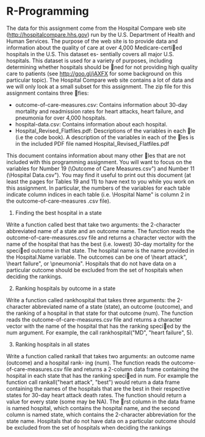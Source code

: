 R-Programming
=============
The data for this assignment come from the Hospital Compare web site (http://hospitalcompare.hhs.gov) 
run by the U.S. Department of Health and Human Services. The purpose of the web site is to provide data and
information about the quality of care at over 4,000 Medicare-certied hospitals in the U.S. This dataset es-
sentially covers all major U.S. hospitals. This dataset is used for a variety of purposes, including determining
whether hospitals should be ned for not providing high quality care to patients (see http://goo.gl/jAXFX 
for some background on this particular topic).
The Hospital Compare web site contains a lot of data and we will only look at a small subset for this
assignment. The zip file for this assignment contains three fies:

* outcome-of-care-measures.csv: Contains information about 30-day mortality and readmission rates
for heart attacks, heart failure, and pneumonia for over 4,000 hospitals.
* hospital-data.csv: Contains information about each hospital.
* Hospital_Revised_Flatfiles.pdf: Descriptions of the variables in each le (i.e the code book).
A description of the variables in each of the les is in the included PDF file named
Hospital_Revised_Flatfiles.pdf

This document contains information about many other les that are not included with this programming
assignment. You will want to focus on the variables for Number 19 (\Outcome of Care Measures.csv") and
Number 11 (\Hospital
Data.csv"). You may find it useful to print out this document (at least the pages for
Tables 19 and 11) to have next to you while you work on this assignment. In particular, the numbers of
the variables for each table indicate column indices in each table (i.e. \Hospital Name" is column 2 in the
outcome-of-care-measures
.csv file).

1. Finding the best hospital in a state

Write a function called best that take two arguments: the 2-character abbreviated name of a state and an
outcome name. The function reads the outcome-of-care-measures.csv file and returns a character vector
with the name of the hospital that has the best (i.e. lowest) 30-day mortality for the specied outcome
in that state. The hospital name is the name provided in the Hospital.Name variable. The outcomes can
be one of \heart attack", \heart failure", or \pneumonia". Hospitals that do not have data on a particular
outcome should be excluded from the set of hospitals when deciding the rankings.

2. Ranking hospitals by outcome in a state

Write a function called rankhospital that takes three arguments: the 2-character abbreviated name of a
state (state), an outcome (outcome), and the ranking of a hospital in that state for that outcome (num).
The function reads the outcome-of-care-measures.csv file and returns a character vector with the name
of the hospital that has the ranking specied by the num argument. For example, the call
rankhospital("MD", "heart failure", 5).

3. Ranking hospitals in all states

Write a function called rankall that takes two arguments: an outcome name (outcome) and a hospital rank-
ing (num). The function reads the outcome-of-care-measures.csv file and returns a 2-column data frame
containing the hospital in each state that has the ranking specied in num. For example the function call
rankall("heart attack", "best") would return a data frame containing the names of the hospitals that
are the best in their respective states for 30-day heart attack death rates. The function should return a value
for every state (some may be NA). The rst column in the data frame is named hospital, which contains
the hospital name, and the second column is named state, which contains the 2-character abbreviation for
the state name. Hospitals that do not have data on a particular outcome should be excluded from the set of
hospitals when deciding the rankings
